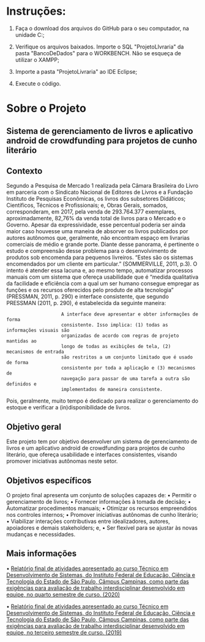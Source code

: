 # Instruções:

1. Faça o download dos arquivos do GitHub para o seu computador, na unidade C:;

2. Verifique os arquivos baixados. Importe o SQL "ProjetoLIvraria" da pasta "BancoDeDados" para o WORKBENCH. Não se esqueça de utilizar o XAMPP;

3. Importe a pasta "ProjetoLivraria" ao IDE Eclipse;

4. Execute o código.

# Sobre o Projeto
## Sistema de gerenciamento de livros e aplicativo android de crowdfunding para projetos de cunho literário


## Contexto

Segundo a Pesquisa de Mercado 1 realizada pela Câmara Brasileira do Livro em parceria com o Sindicato Nacional de Editores de Livros e a Fundação Instituto de Pesquisas Econômicas, os livros dos subsetores Didáticos; Científicos, Técnicos e Profissionais; e, Obras Gerais, somados, corresponderam, em 2017, pela venda de 293.764.377 exemplares, aproximadamente, 82,76% da venda total de livros para o Mercado e o Governo. Apesar da expressividade, esse percentual poderia ser ainda maior caso houvesse uma maneira de absorver os livros publicados por autores autônomos que, geralmente, não encontram espaço em livrarias comerciais de médio e grande porte. Diante desse panorama, é pertinente o estudo e compreensão desse problema para o desenvolvimento de produtos sob encomenda para pequenos livreiros. “Estes são os sistemas encomendados por um cliente em particular.” (SOMMERVILLE, 2011, p.3). O intento é atender essa lacuna e, ao mesmo tempo, automatizar processos manuais com um sistema que ofereça usabilidade que é “medida qualitativa da facilidade e eficiência com a qual um ser humano consegue empregar as funções e os recursos oferecidos pelo produto de alta tecnologia” (PRESSMAN, 2011, p. 290) e interface consistente, que segundo PRESSMAN (2011, p. 290), é estabelecida da seguinte maneira:

                        A interface deve apresentar e obter informações de forma
                        consistente. Isso implica: (1) todas as informações visuais são
                        organizadas de acordo com regras de projeto mantidas ao
                        longo de todas as exibições de tela, (2) mecanismos de entrada
                        são restritos a um conjunto limitado que é usado de forma
                        consistente por toda a aplicação e (3) mecanismos de
                        navegação para passar de uma tarefa a outra são definidos e
                        implementados de maneira consistente.

Pois, geralmente, muito tempo é dedicado para realizar o gerenciamento do estoque e verificar a (in)disponibilidade de livros.


## Objetivo geral

Este projeto tem por objetivo desenvolver um sistema de gerenciamento de livros e um aplicativo android de crowdfunding para projetos de cunho literário, que ofereça usabilidade e interfaces consistentes, visando promover iniciativas autônomas neste setor.

## Objetivos específicos

O projeto final apresenta um conjunto de soluções capazes de:
• Permitir o gerenciamento de livros;
• Fornecer informações à tomada de decisão;
• Automatizar procedimentos manuais;
• Otimizar os recursos empreendidos nos controles internos;
• Promover iniciativas autônomas de cunho literário;
• Viabilizar interações contributivas entre idealizadores, autores, apoiadores e
demais stakeholders; e,
• Ser flexível para se ajustar às novas mudanças e necessidades.


## Mais informações

• [Relatório final de atividades apresentado ao curso Técnico em Desenvolvimento de Sistemas, do Instituto Federal de Educação, Ciência e Tecnologia do Estado de São Paulo, Câmpus Campinas, como parte das exigências para avaliação de trabalho interdisciplinar desenvolvido em equipe, no quarto semestre de curso. (2020)](https://github.com/tiagotff/GMT_Solutions_2020_IFSP_Campinas/blob/master/Relatorio_Academico_2020.pdf)

• [Relatório final de atividades apresentado ao curso Técnico em Desenvolvimento de Sistemas, do Instituto Federal de Educação, Ciência e Tecnologia do Estado de São Paulo, Câmpus Campinas, como parte das exigências para avaliação de trabalho interdisciplinar desenvolvido em equipe, no terceiro semestre de curso. (2019)](https://github.com/tiagotff/GMT_Solutions_2020_IFSP_Campinas/blob/master/Relatorio_Academico_2019.pdf)

